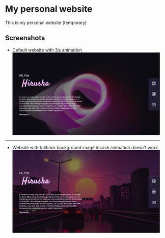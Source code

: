 # My personal website
This is my personal website (temporary)

## Screenshots

- Default website with 3js animation
![Default](/screenshots/default.png)

---

- Website with fallback background image incase animation doesn't work
![Fallback](/screenshots/fallback.png)